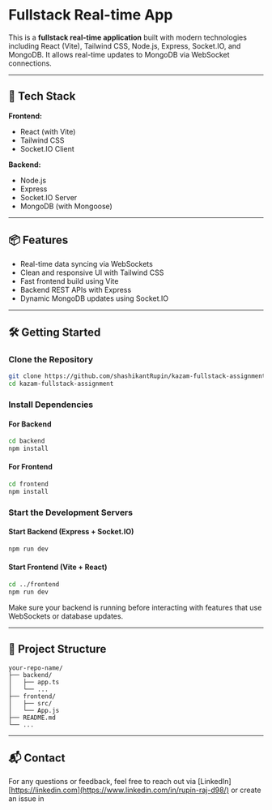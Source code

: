 # Fullstack Real-time App

This is a **fullstack real-time application** built with modern technologies including React (Vite), Tailwind CSS, Node.js, Express, Socket.IO, and MongoDB. It allows real-time updates to MongoDB via WebSocket connections.

---

## 🚀 Tech Stack

**Frontend:**
- React (with Vite)
- Tailwind CSS
- Socket.IO Client

**Backend:**
- Node.js
- Express
- Socket.IO Server
- MongoDB (with Mongoose)

---

## 📦 Features
- Real-time data syncing via WebSockets
- Clean and responsive UI with Tailwind CSS
- Fast frontend build using Vite
- Backend REST APIs with Express
- Dynamic MongoDB updates using Socket.IO

---

## 🛠️ Getting Started

### Clone the Repository
```bash
git clone https://github.com/shashikantRupin/kazam-fullstack-assignment
cd kazam-fullstack-assignment
```

### Install Dependencies
#### For Backend
```bash
cd backend
npm install
```

#### For Frontend
```bash
cd frontend
npm install
```

### Start the Development Servers
#### Start Backend (Express + Socket.IO)
```bash
npm run dev
```

#### Start Frontend (Vite + React)
```bash
cd ../frontend
npm run dev
```

Make sure your backend is running before interacting with features that use WebSockets or database updates.

---

## 📁 Project Structure
```
your-repo-name/
├── backend/
│   ├── app.ts
│   └── ...
├── frontend/
│   ├── src/
│   └── App.js
├── README.md
└── ...
```

---


## 📬 Contact
For any questions or feedback, feel free to reach out via [LinkedIn][https://linkedin.com](https://www.linkedin.com/in/rupin-raj-d98/) or create an issue in
